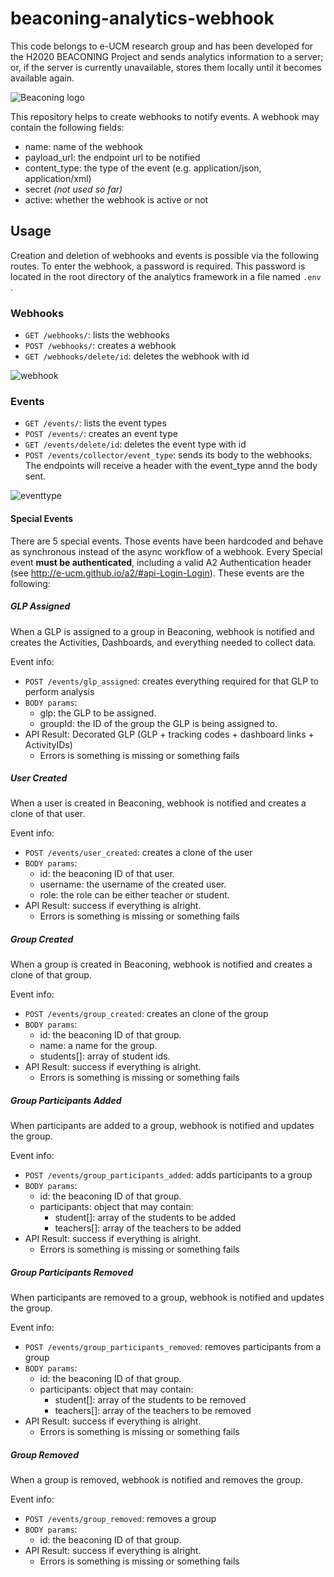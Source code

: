 # beaconing-analytics-webhook

This code belongs to e-UCM research group and has been developed for the H2020 BEACONING Project and sends analytics information to a server; or, if the server is currently unavailable, stores them locally until it becomes available again.

![Beaconing logo](http://beaconing.eu/wp-content/themes/beaconing/images/logo/original_version_(black).png)

This repository helps to create webhooks to notify events. A webhook may contain the following fields:

* name: name of the webhook
* payload_url: the endpoint url to be notified
* content_type: the type of the event (e.g. application/json, application/xml)
* secret _(not used so far)_
* active: whether the webhook is active or not

## Usage

Creation and deletion of webhooks and events is possible via the following routes. To enter the webhook, a password is required. This password is located in the root directory of the analytics framework in a file named `.env` .

### Webhooks

* `GET /webhooks/`: lists the webhooks
* `POST /webhooks/`: creates a webhook
* `GET /webhooks/delete/id`: deletes the webhook with id

![webhook](https://user-images.githubusercontent.com/19714314/35278044-acd8f654-0040-11e8-8d20-914a530505e3.png)

### Events

* `GET /events/`: lists the event types
* `POST /events/`: creates an event type
* `GET /events/delete/id`: deletes the event type with id
* `POST /events/collector/event_type`: sends its body to the webhooks. The endpoints will receive a header with the event_type annd the body sent.

![eventtype](https://user-images.githubusercontent.com/19714314/35278045-ae144adc-0040-11e8-8db2-71f9e86934fd.png)

#### Special Events

There are 5 special events. Those events have been hardcoded and behave as synchronous instead of the async workflow of a webhook. Every Special event **must be authenticated**, including a valid A2 Authentication header (see http://e-ucm.github.io/a2/#api-Login-Login). These events are the following:

##### GLP Assigned

When a GLP is assigned to a group in Beaconing, webhook is notified and creates the Activities, Dashboards, and everything needed to collect data.

Event info:
* `POST /events/glp_assigned`: creates everything required for that GLP to perform analysis
* `BODY params`: 
  * glp: the GLP to be assigned.
  * groupId: the ID of the group the GLP is being assigned to.
* API Result: Decorated GLP (GLP + tracking codes + dashboard links + ActivityIDs)
  * Errors is something is missing or something fails

##### User Created

When a user is created in Beaconing, webhook is notified and creates a clone of that user.

Event info:
* `POST /events/user_created`: creates a clone of the user
* `BODY params`: 
  * id: the beaconing ID of that user.
  * username: the username of the created user.
  * role: the role can be either teacher or student.
* API Result: success if everything is alright.
  * Errors is something is missing or something fails

##### Group Created

When a group is created in Beaconing, webhook is notified and creates a clone of that group.

Event info:
* `POST /events/group_created`: creates an clone of the group
* `BODY params`: 
  * id: the beaconing ID of that group.
  * name: a name for the group.
  * students[]: array of student ids.
* API Result: success if everything is alright.
  * Errors is something is missing or something fails

##### Group Participants Added

When participants are added to a group, webhook is notified and updates the group.

Event info:
* `POST /events/group_participants_added`: adds participants to a group
* `BODY params`: 
  * id: the beaconing ID of that group.
  * participants: object that may contain:
    * student[]: array of the students to be added
    * teachers[]: array of the teachers to be added
* API Result: success if everything is alright.
  * Errors is something is missing or something fails

##### Group Participants Removed

When participants are removed to a group, webhook is notified and updates the group.

Event info:
* `POST /events/group_participants_removed`: removes participants from a group
* `BODY params`: 
  * id: the beaconing ID of that group.
  * participants: object that may contain:
    * student[]: array of the students to be removed
    * teachers[]: array of the teachers to be removed
* API Result: success if everything is alright.
  * Errors is something is missing or something fails
  

##### Group Removed

When a group is removed, webhook is notified and removes the group.

Event info:
* `POST /events/group_removed`: removes a group
* `BODY params`: 
  * id: the beaconing ID of that group.
* API Result: success if everything is alright.
  * Errors is something is missing or something fails
  
